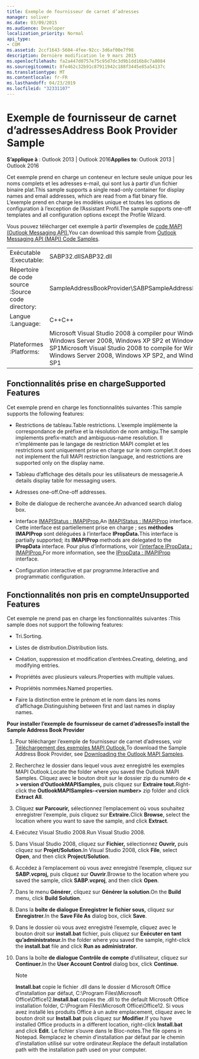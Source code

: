 ```yaml
---
title: Exemple de fournisseur de carnet d’adresses
manager: soliver
ms.date: 03/09/2015
ms.audience: Developer
localization_priority: Normal
api_type:
- COM
ms.assetid: 2ccf1643-5604-4fee-92cc-3d6af00e7f98
description: Dernière modification le 9 mars 2015
ms.openlocfilehash: fa2a447d0757e75c95d7dc3d9b1dd16b8c7a8084
ms.sourcegitcommit: 8fe462c32b91c87911942c188f3445e85a54137c
ms.translationtype: MT
ms.contentlocale: fr-FR
ms.lasthandoff: 04/23/2019
ms.locfileid: "32331107"
---
```

# <a name="address-book-provider-sample"></a><span data-ttu-id="9b9d4-103">Exemple de fournisseur de carnet d’adresses</span><span class="sxs-lookup"><span data-stu-id="9b9d4-103">Address Book Provider Sample</span></span>

  
  
<span data-ttu-id="9b9d4-104">**S’applique à** : Outlook 2013 | Outlook 2016</span><span class="sxs-lookup"><span data-stu-id="9b9d4-104">**Applies to**: Outlook 2013 | Outlook 2016</span></span> 
  
<span data-ttu-id="9b9d4-105">Cet exemple prend en charge un conteneur en lecture seule unique pour les noms complets et les adresses e-mail, qui sont lus à partir d’un fichier binaire plat.</span><span class="sxs-lookup"><span data-stu-id="9b9d4-105">This sample supports a single read-only container for display names and email addresses, which are read from a flat binary file.</span></span> <span data-ttu-id="9b9d4-106">L’exemple prend en charge les modèles unique et toutes les options de configuration à l’exception de l’Assistant Profil.</span><span class="sxs-lookup"><span data-stu-id="9b9d4-106">The sample supports one-off templates and all configuration options except the Profile Wizard.</span></span>
  
<span data-ttu-id="9b9d4-107">Vous pouvez télécharger cet exemple à partir d’exemples de [code MAPI (Outlook Messaging API).](https://go.microsoft.com/fwlink/?LinkId=129740
)</span><span class="sxs-lookup"><span data-stu-id="9b9d4-107">You can download this sample from [Outlook Messaging API (MAPI) Code Samples](https://go.microsoft.com/fwlink/?LinkId=129740
).</span></span>
  
|||
|:-----|:-----|
|<span data-ttu-id="9b9d4-108">Exécutable :</span><span class="sxs-lookup"><span data-stu-id="9b9d4-108">Executable:</span></span>  <br/> |<span data-ttu-id="9b9d4-109">SABP32.dll</span><span class="sxs-lookup"><span data-stu-id="9b9d4-109">SABP32.dll</span></span>  <br/> |
| <span data-ttu-id="9b9d4-110">Répertoire de code source :</span><span class="sxs-lookup"><span data-stu-id="9b9d4-110">Source code directory:</span></span>  <br/> |<span data-ttu-id="9b9d4-111">SampleAddressBookProvider\SABP</span><span class="sxs-lookup"><span data-stu-id="9b9d4-111">SampleAddressBookProvider\SABP</span></span>  <br/> |
|<span data-ttu-id="9b9d4-112">Langue :</span><span class="sxs-lookup"><span data-stu-id="9b9d4-112">Language:</span></span>  <br/> |<span data-ttu-id="9b9d4-113">C++</span><span class="sxs-lookup"><span data-stu-id="9b9d4-113">C++</span></span>  <br/> |
|<span data-ttu-id="9b9d4-114">Plateformes :</span><span class="sxs-lookup"><span data-stu-id="9b9d4-114">Platforms:</span></span>  <br/> |<span data-ttu-id="9b9d4-115">Microsoft Visual Studio 2008 à compiler pour Windows Vista, Windows Server 2008, Windows XP SP2 et Windows Server 2003 SP1</span><span class="sxs-lookup"><span data-stu-id="9b9d4-115">Microsoft Visual Studio 2008 to compile for Windows Vista, Windows Server 2008, Windows XP SP2, and Windows Server 2003 SP1</span></span>  <br/> |
   
## <a name="supported-features"></a><span data-ttu-id="9b9d4-116">Fonctionnalités prise en charge</span><span class="sxs-lookup"><span data-stu-id="9b9d4-116">Supported Features</span></span>

<span data-ttu-id="9b9d4-117">Cet exemple prend en charge les fonctionnalités suivantes :</span><span class="sxs-lookup"><span data-stu-id="9b9d4-117">This sample supports the following features:</span></span>
  
- <span data-ttu-id="9b9d4-118">Restrictions de tableau.</span><span class="sxs-lookup"><span data-stu-id="9b9d4-118">Table restrictions.</span></span> <span data-ttu-id="9b9d4-119">L’exemple implémente la correspondance de préfixe et la résolution de nom ambigu.</span><span class="sxs-lookup"><span data-stu-id="9b9d4-119">The sample implements prefix-match and ambiguous-name resolution.</span></span> <span data-ttu-id="9b9d4-120">Il n’implémente pas le langage de restriction MAPI complet et les restrictions sont uniquement prise en charge sur le nom complet.</span><span class="sxs-lookup"><span data-stu-id="9b9d4-120">It does not implement the full MAPI restriction language, and restrictions are supported only on the display name.</span></span>
    
- <span data-ttu-id="9b9d4-121">Tableau d’affichage des détails pour les utilisateurs de messagerie.</span><span class="sxs-lookup"><span data-stu-id="9b9d4-121">A details display table for messaging users.</span></span> 
    
- <span data-ttu-id="9b9d4-122">Adresses one-off.</span><span class="sxs-lookup"><span data-stu-id="9b9d4-122">One-off addresses.</span></span>
    
- <span data-ttu-id="9b9d4-123">Boîte de dialogue de recherche avancée.</span><span class="sxs-lookup"><span data-stu-id="9b9d4-123">An advanced search dialog box.</span></span>
    
- <span data-ttu-id="9b9d4-124">Interface [IMAPIStatus : IMAPIProp.](imapistatusimapiprop.md)</span><span class="sxs-lookup"><span data-stu-id="9b9d4-124">An [IMAPIStatus : IMAPIProp](imapistatusimapiprop.md) interface.</span></span> <span data-ttu-id="9b9d4-125">Cette interface est partiellement prise en charge ; ses **méthodes IMAPIProp** sont déléguées à l’interface **IPropData.**</span><span class="sxs-lookup"><span data-stu-id="9b9d4-125">This interface is partially supported; its **IMAPIProp** methods are delegated to the **IPropData** interface.</span></span> <span data-ttu-id="9b9d4-126">Pour plus d’informations, voir [l’interface IPropData : IMAPIProp.](ipropdataimapiprop.md)</span><span class="sxs-lookup"><span data-stu-id="9b9d4-126">For more information, see the [IPropData : IMAPIProp](ipropdataimapiprop.md) interface.</span></span> 
    
- <span data-ttu-id="9b9d4-127">Configuration interactive et par programme.</span><span class="sxs-lookup"><span data-stu-id="9b9d4-127">Interactive and programmatic configuration.</span></span>
    
## <a name="unsupported-features"></a><span data-ttu-id="9b9d4-128">Fonctionnalités non pris en compte</span><span class="sxs-lookup"><span data-stu-id="9b9d4-128">Unsupported Features</span></span>

<span data-ttu-id="9b9d4-129">Cet exemple ne prend pas en charge les fonctionnalités suivantes :</span><span class="sxs-lookup"><span data-stu-id="9b9d4-129">This sample does not support the following features:</span></span>
  
- <span data-ttu-id="9b9d4-130">Tri.</span><span class="sxs-lookup"><span data-stu-id="9b9d4-130">Sorting.</span></span>
    
- <span data-ttu-id="9b9d4-131">Listes de distribution.</span><span class="sxs-lookup"><span data-stu-id="9b9d4-131">Distribution lists.</span></span>
    
- <span data-ttu-id="9b9d4-132">Création, suppression et modification d’entrées.</span><span class="sxs-lookup"><span data-stu-id="9b9d4-132">Creating, deleting, and modifying entries.</span></span>
    
- <span data-ttu-id="9b9d4-133">Propriétés avec plusieurs valeurs.</span><span class="sxs-lookup"><span data-stu-id="9b9d4-133">Properties with multiple values.</span></span>
    
- <span data-ttu-id="9b9d4-134">Propriétés nommées.</span><span class="sxs-lookup"><span data-stu-id="9b9d4-134">Named properties.</span></span>
    
- <span data-ttu-id="9b9d4-135">Faire la distinction entre le prénom et le nom dans les noms d’affichage.</span><span class="sxs-lookup"><span data-stu-id="9b9d4-135">Distinguishing between first and last names in display names.</span></span>
    
 <span data-ttu-id="9b9d4-136">**Pour installer l’exemple de fournisseur de carnet d’adresses**</span><span class="sxs-lookup"><span data-stu-id="9b9d4-136">**To install the Sample Address Book Provider**</span></span>
  
1. <span data-ttu-id="9b9d4-137">Pour télécharger l’exemple de fournisseur de carnet d’adresses, voir [Téléchargement des exemples MAPI Outlook.](downloading-the-outlook-mapi-samples.md)</span><span class="sxs-lookup"><span data-stu-id="9b9d4-137">To download the Sample Address Book Provider, see [Downloading the Outlook MAPI Samples](downloading-the-outlook-mapi-samples.md).</span></span>
    
2. <span data-ttu-id="9b9d4-138">Recherchez le dossier dans lequel vous avez enregistré les exemples MAPI Outlook.</span><span class="sxs-lookup"><span data-stu-id="9b9d4-138">Locate the folder where you saved the Outlook MAPI Samples.</span></span> <span data-ttu-id="9b9d4-139">Cliquez avec le bouton droit sur le dossier zip du numéro de **\< \> version d’OutlookMAPISamples,** puis cliquez sur **Extraire tout.**</span><span class="sxs-lookup"><span data-stu-id="9b9d4-139">Right-click the **OutlookMAPISamples-\<version number\>** zip folder and click **Extract All**.</span></span>
    
3. <span data-ttu-id="9b9d4-140">Cliquez **sur Parcourir,** sélectionnez l’emplacement où vous souhaitez enregistrer l’exemple, puis cliquez sur **Extraire.**</span><span class="sxs-lookup"><span data-stu-id="9b9d4-140">Click **Browse**, select the location where you want to save the sample, and click **Extract**.</span></span>
    
4. <span data-ttu-id="9b9d4-141">Exécutez Visual Studio 2008.</span><span class="sxs-lookup"><span data-stu-id="9b9d4-141">Run Visual Studio 2008.</span></span>
    
5. <span data-ttu-id="9b9d4-142">Dans Visual Studio 2008, cliquez sur **Fichier,** sélectionnez **Ouvrir,** puis cliquez sur **Projet/Solution.**</span><span class="sxs-lookup"><span data-stu-id="9b9d4-142">In Visual Studio 2008, click **File**, select **Open**, and then click **Project/Solution**.</span></span>
    
6. <span data-ttu-id="9b9d4-143">Accédez à l’emplacement où vous avez enregistré l’exemple, cliquez sur **SABP.vcproj,** puis cliquez sur **Ouvrir**.</span><span class="sxs-lookup"><span data-stu-id="9b9d4-143">Browse to the location where you saved the sample, click **SABP.vcproj**, and then click **Open**.</span></span>
    
7. <span data-ttu-id="9b9d4-144">Dans le menu **Générer**, cliquez sur **Générer la solution**.</span><span class="sxs-lookup"><span data-stu-id="9b9d4-144">On the **Build** menu, click **Build Solution**.</span></span>
    
8. <span data-ttu-id="9b9d4-145">Dans la **boîte de dialogue Enregistrer le fichier sous,** cliquez sur **Enregistrer.**</span><span class="sxs-lookup"><span data-stu-id="9b9d4-145">In the **Save File As** dialog box, click **Save**.</span></span>
    
9. <span data-ttu-id="9b9d4-146">Dans le dossier où vous avez enregistré l’exemple, cliquez avec le bouton droit sur **install.bat** fichier, puis cliquez sur **Exécuter en tant qu’administrateur.**</span><span class="sxs-lookup"><span data-stu-id="9b9d4-146">In the folder where you saved the sample, right-click the **install.bat** file and click **Run as administrator**.</span></span>
    
10. <span data-ttu-id="9b9d4-147">Dans la boîte **de dialogue Contrôle de compte** d’utilisateur, cliquez sur **Continuer.**</span><span class="sxs-lookup"><span data-stu-id="9b9d4-147">In the **User Account Control** dialog box, click **Continue**.</span></span>
    
    > [!NOTE]
    > <span data-ttu-id="9b9d4-148">**Install.bat** copie le fichier .dll dans le dossier d Microsoft Office d’installation par défaut, C:\Program Files\Microsoft Office\Office12\.</span><span class="sxs-lookup"><span data-stu-id="9b9d4-148">**Install.bat** copies the .dll to the default Microsoft Office installation folder, C:\Program Files\Microsoft Office\Office12\.</span></span> <span data-ttu-id="9b9d4-149">Si vous avez installé les produits Office à un autre emplacement, cliquez avec le bouton droit sur **Install.bat** puis cliquez sur **Modifier**.</span><span class="sxs-lookup"><span data-stu-id="9b9d4-149">If you have installed Office products in a different location, right-click **Install.bat** and click **Edit**.</span></span> <span data-ttu-id="9b9d4-150">Le fichier s’ouvre dans le Bloc-notes.</span><span class="sxs-lookup"><span data-stu-id="9b9d4-150">The file opens in Notepad.</span></span> <span data-ttu-id="9b9d4-151">Remplacez le chemin d’installation par défaut par le chemin d’installation utilisé sur votre ordinateur.</span><span class="sxs-lookup"><span data-stu-id="9b9d4-151">Replace the default installation path with the installation path used on your computer.</span></span> 
  

